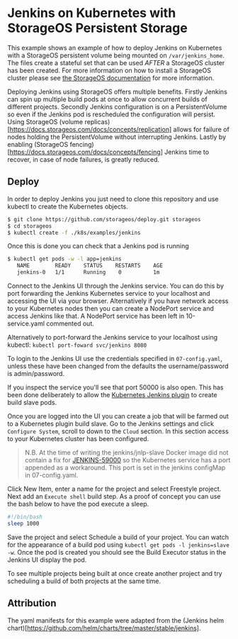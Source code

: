 # Jenkins on Kubernetes with StorageOS Persistent Storage

This example shows an example of how to deploy Jenkins on Kubernetes with a
StorageOS persistent volume being mounted on `/var/jenkins_home`. The files
create a stateful set that can be used *AFTER* a StorageOS cluster has been
created. For more information on how to install a StorageOS cluster please see
[the StorageOS
documentation](https://docs.storageos.com/docs/introduction/quickstart) for
more information.

Deploying Jenkins using StorageOS offers multiple benefits. Firstly Jenkins can
spin up multiple build pods at once to allow concurrent builds of different
projects. Secondly Jenkins configuration is on a PersistentVolume so even if
the Jenkins pod is rescheduled the configuration will persist. Using StorageOS
(volume replicas)[https://docs.storageos.com/docs/concepts/replication] allows
for failure of nodes holding the PersistentVolume without interrupting Jenkins.
Lastly by enabling (StorageOS
fencing)[https://docs.storageos.com/docs/concepts/fencing] Jenkins time to
recover, in case of node failures, is greatly reduced.

## Deploy

In order to deploy Jenkins you just need to clone this repository and use
kubectl to create the Kubernetes objects.

```bash
$ git clone https://github.com/storageos/deploy.git storageos
$ cd storageos
$ kubectl create -f ./k8s/examples/jenkins
```
Once this is done you can check that a Jenkins pod is running

```bash
$ kubectl get pods -w -l app=jenkins
   NAME        READY    STATUS    RESTARTS    AGE
   jenkins-0   1/1      Running    0          1m
```

Connect to the Jenkins UI through the Jenkins service. You can do this by
port forwarding the Jenkins Kubernetes service to your localhost and accessing
the UI via your browser. Alternatively if you have network access to your
Kubernetes nodes then you can create a NodePort service and access Jenkins like
that. A NodePort service has been left in 10-service.yaml commented out.

Alternatively to port-forward the Jenkins service to your localhost using
kubectl:
`kubectl port-foward svc/jenkins 8080`

To login to the Jenkins UI use the credentials specified in `07-config.yaml`,
unless these have been changed from the defaults the username/password is
admin/password.

If you inspect the service you'll see that port 50000 is also open. This has
been done deliberately to allow the [Kubernetes Jenkins
plugin](https://github.com/jenkinsci/kubernetes-plugin) to create build slave
pods.

Once you are logged into the UI you can create a job that will be farmed out to
a Kubernetes plugin build slave. Go to the Jenkins settings and click
`Configure System`, scroll to down to the `Cloud` section. In this section
access to your Kubernetes cluster has been configured.

> N.B. At the time of writing the jenkins/jnlp-slave Docker image did not
> contain a fix for
> [JENKINS-59000](https://issues.jenkins-ci.org/browse/JENKINS-59000) so the
> Kubernetes service has a port appended as a workaround. This port is set in
> the jenkins configMap in 07-config.yaml.

Click New Item, enter a name for the project and select Freestyle project. Next
add an `Execute shell` build step. As a proof of concept you can use the bash
below to have the pod execute a sleep.

```bash
#!/bin/bash
sleep 1000
```
Save the project and select Schedule a build of your project. You can watch for
the appearance of a build pod using `kubectl get pods -l jenkins=slave -w`.
Once the pod is created you should see the Build Executor status in the Jenkins
UI display the pod.

To see multiple projects being built at once create another project and try
scheduling a build of both projects at the same time.

## Attribution

The yaml manifests for this example were adapted from the (Jenkins helm
chart)[https://github.com/helm/charts/tree/master/stable/jenkins].
